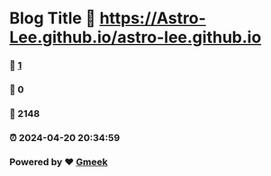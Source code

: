 # Blog Title :link: https://Astro-Lee.github.io/astro-lee.github.io 
### :page_facing_up: [1](https://Astro-Lee.github.io/astro-lee.github.io/tag.html) 
### :speech_balloon: 0 
### :hibiscus: 2148 
### :alarm_clock: 2024-04-20 20:34:59 
### Powered by :heart: [Gmeek](https://github.com/Meekdai/Gmeek)
